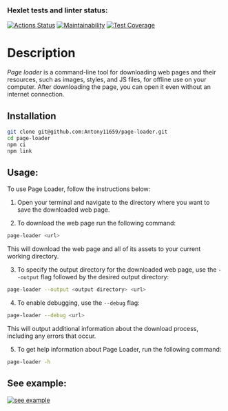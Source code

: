 ### Hexlet tests and linter status:
[![Actions Status](https://github.com/Antony11659/backend-project-4/workflows/hexlet-check/badge.svg)](https://github.com/Antony11659/backend-project-4/actions)  [![Maintainability](https://api.codeclimate.com/v1/badges/5436c6a52672f89b72a8/maintainability)](https://codeclimate.com/github/Antony11659/backend-project-4/maintainability)  [![Test Coverage](https://api.codeclimate.com/v1/badges/5436c6a52672f89b72a8/test_coverage)](https://codeclimate.com/github/Antony11659/backend-project-4/test_coverage)


# Description

*Page loader* is a command-line tool for downloading web pages and their resources,
such as images, styles, and JS files, for offline use on your computer.
After downloading the page, you can open it even without an internet connection.


## Installation

```bash
git clone git@github.com:Antony11659/page-loader.git
cd page-loader    
npm ci    
npm link    
```

## Usage:

To use Page Loader, follow the instructions below:

1. Open your terminal and navigate to the directory where you want to save the downloaded web page.

2. To download the web page run the following command:

```bash
page-loader <url>
```
This will download the web page and all of its assets to your current working directory.

3. To specify the output directory for the downloaded web page, use the `--output` flag followed by the desired output directory:

```bash
page-loader --output <output directory> <url>
```

4. To enable debugging, use the `--debug` flag:

```bash
page-loader --debug <url>
```
This will output additional information about the download process, including any errors that occur.

5. To get help information about Page Loader, run the following command:

```bash
page-loader -h
```

## See example:

[![see example](https://asciinema.org/a/1eEA6xBQDyHEj0IN5gaehoJj5.svg)](https://asciinema.org/a/1eEA6xBQDyHEj0IN5gaehoJj5)


